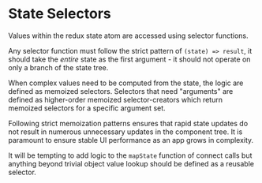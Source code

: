 # State Selectors

Values within the redux state atom are accessed using selector functions.

Any selector function must follow the strict pattern of `(state) => result`, it should take the _entire_ state as the first argument - it should not operate on only a branch of the state tree.

When complex values need to be computed from the state, the logic are defined as memoized selectors. Selectors that need "arguments" are defined as higher-order memoized selector-creators which return memoized selectors for a specific argument set.

Following strict memoization patterns ensures that rapid state updates do not result in numerous unnecessary updates in the component tree. It is paramount to ensure stable UI performance as an app grows in complexity.

It will be tempting to add logic to the `mapState` function of connect calls but anything beyond trivial object value lookup should be defined as a reusable selector. 
